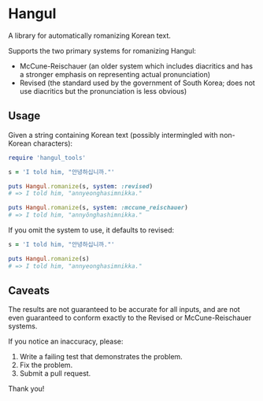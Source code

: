 # Hangul

A library for automatically romanizing Korean text.

Supports the two primary systems for romanizing Hangul:

* McCune-Reischauer (an older system which includes diacritics and has a stronger emphasis on representing actual pronunciation)
* Revised (the standard used by the government of South Korea; does not use diacritics but the pronunciation is less obvious)

## Usage

Given a string containing Korean text (possibly intermingled with non-Korean characters):

```ruby
require 'hangul_tools'

s = 'I told him, "안녕하십니까."'

puts Hangul.romanize(s, system: :revised)
# => I told him, "annyeonghasimnikka."

puts Hangul.romanize(s, system: :mccune_reischauer)
# => I told him, "annyŏnghashimnikka."
```

If you omit the system to use, it defaults to revised:

```ruby
s = 'I told him, "안녕하십니까."'

puts Hangul.romanize(s)
# => I told him, "annyeonghasimnikka."
```

## Caveats

The results are not guaranteed to be accurate for all inputs, and are not even guaranteed to conform exactly to the Revised or McCune-Reischauer systems.

If you notice an inaccuracy, please:

1. Write a failing test that demonstrates the problem.
2. Fix the problem.
3. Submit a pull request.

Thank you!
